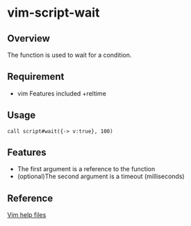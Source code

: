 # vim-script-wait

## Overview
The function is used to wait for a condition.

## Requirement
- vim Features included +reltime

## Usage
```
call script#wait({-> v:true}, 100)
```

## Features
- The first argument is a reference to the function
- (optional)The second argument is a timeout (milliseconds)

## Reference
[Vim help files](https://vimhelp.org/)
